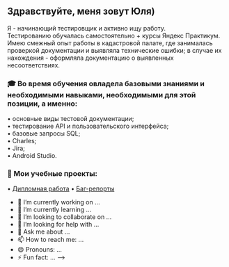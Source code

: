 ## Здравствуйте, меня зовут Юля)
Я - начинающий тестировщик и активно ищу работу. <br />
Тестированию обучалась самостоятельно + курсы Яндекс Практикум. <br />
Имею смежный опыт работы в кадастровой палате, где занималась проверкой документации и выявляла технические ошибки; в случае их нахождения - оформляла документацию о выявленных несоответствиях.

### 🎓 Во время обучения овладела базовыми знаниями и необходимыми навыками, необходимыми для этой позиции, а именно:
• основные виды тестовой документации; <br />
• тестирование API и пользовательского интерфейса; <br />
• базовые запросы SQL; <br />
• Charles; <br />
• Jira; <br />
• Android Studio.

### 📖 Мои учебные проекты:
• <a href="https://docs.google.com/spreadsheets/d/1eS3T6ophmMJEyuZUbBuyGxWhladFqjx88kgmUQCUhjM/edit?usp=sharing">Дипломная работа</a> 
• <a href="https://miss-foxiness.youtrack.cloud/issues">Баг-репорты</a> 




- 🔭 I’m currently working on ...
- 🌱 I’m currently learning ...
- 👯 I’m looking to collaborate on ...
- 🤔 I’m looking for help with ...
- 💬 Ask me about ...
- 📫 How to reach me: ...
- 😄 Pronouns: ...
- ⚡ Fun fact: ...
-->
